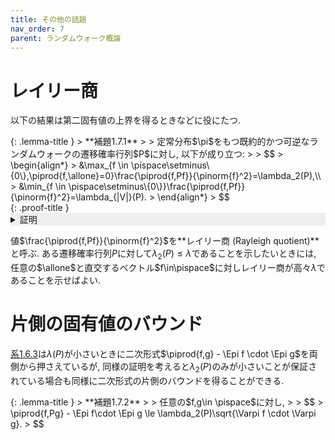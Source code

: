```yaml
---
title: その他の話題
nav_order: 7
parent: ランダムウォーク概論
---
```


# レイリー商

以下の結果は第二固有値の上界を得るときなどに役にたつ.

<div id="lemma:Rayleigh_quotient" markdown="1">
{: .lemma-title }
> **補題1.7.1**
>
> 定常分布$\pi$をもつ既約的かつ可逆なランダムウォークの遷移確率行列$P$に対し, 以下が成り立つ:
> 
> $$
> \begin{align*}
> &\max_{f \in \pispace\setminus\{0\},\piprod{f,\allone}=0}\frac{\piprod{f,Pf}}{\pinorm{f}^2}=\lambda_2(P),\\
> &\min_{f \in \pispace\setminus\{0\}}\frac{\piprod{f,Pf}}{\pinorm{f}^2}=\lambda_{|V|}(P).
> \end{align*}
> $$
</div>

<div id="proof:Rayleigh_quotient" markdown="1">
{: .proof-title }
<details markdown="1" style="background-color: #eee;">
<summary style="display: list-item">証明</summary>

$|V|=n$とする.
[定理1.5.4]({{site.baseurl}}/docs/chap1/pi_innerprod#thm:eigendecomposition)の正規直交基底$x_1=\allone,x_2,\dots,x_n$を使って

$$
f = \sum_{i=1}^n f_i x_i
$$

と表す.
ここで$f_i = \piprod{f,x_i}$であり, $\piprod{f,\allone}=0$より$f_1 =0$である.
各$x_i$は固有値$\lambda_i(P)$に対応する固有ベクトルなので,

$$
\piprod{f,Pf} = \sum_{i=2}^n\lambda_i f_i^2 \le \lambda_2(P) \sum_{i=2}^n f_i^2 = \lambda_2(P) \pinorm{f}^2
$$

より最初の等号を得る.
同様に,

$$
\piprod{f,Pf} = \sum_{i=2}^n\lambda_i f_i^2 \ge \lambda_n(P) \sum_{i=2}^n f_i^2 = \lambda_n(P) \pinorm{f}^2
$$

より後半の等号も得る.

</details>
</div>

値$\frac{\piprod{f,Pf}}{\pinorm{f}^2}$を**レイリー商 (Rayleigh quotient)**と呼ぶ.
ある遷移確率行列$P$に対して$\lambda_2(P) \le \lambda$であることを示したいときには,
任意の$\allone$と直交するベクトル$f\in\pispace$に対しレイリー商が高々$\lambda$であることを示せばよい.

# 片側の固有値のバウンド

[系1.6.3]({{site.baseurl}}/docs/chap1/mixing_spectral#cor:general_expander_mixing_lemma)は$\lambda(P)$が小さいときに二次形式$\piprod{f,g} - \Epi f \cdot \Epi g$を両側から押さえているが,
同様の証明を考えると$\lambda_2(P)$のみが小さいことが保証されている場合も同様に二次形式の片側のバウンドを得ることができる.

<div id="lemma:one_side_EML" markdown="1">
{: .lemma-title }
> **補題1.7.2**
>
> 任意の$f,g\in \pispace$に対し,
>
> $$
> \piprod{f,Pg} - \Epi f\cdot \Epi g \le \lambda_2(P)\sqrt{\Varpi f \cdot \Varpi g}.
> $$
</div>
